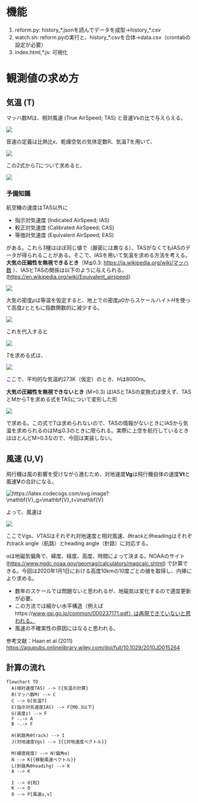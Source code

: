 # 機能
1. reform.py: history_\*.jsonを読んでデータを成型→history_\*.csv
2. watch.sh: reform.pyの実行と、history_\*.csvを合体→data.csv（crontabの設定が必要）
3. index.html,\*.js: 可視化

# 観測値の求め方
## 気温 (T)
マッハ数*M*は、相対風速 (True AirSpeed; TAS) と音速*V*sの比で与えらえる。

<img src="https://latex.codecogs.com/svg.image?M=\frac{TAS}{V_s}">

音速の定義は比熱比κ、乾燥空気の気体定数R、気温*T*を用いて、

<img src="https://latex.codecogs.com/svg.image?\inline&space;V_s=\sqrt{\kappa&space;RT}">

この2式から*T*について求めると、

<img src="https://latex.codecogs.com/svg.image?T=\frac{TAS^2}{\kappa&space;RM^2}=\frac{TAS^2}{1.4\times&space;287\times&space;M^2}=\frac{TAS^2}{401.8M^2}">

### 予備知識
航空機の速度はTAS以外に
- 指示対気速度 (Indicated AirSpeed; IAS) 
- 較正対気速度 (Calibrated AirSpeed; CAS) 
- 等価対気速度 (Equivalent AirSpeed; EAS) 

がある。これら3種はほぼ同じ値で（厳密には異なる）、TASがなくてもIASのデータが得られることがある。そこで、IASを用いて気温を求める方法を考える。
**大気の圧縮性を無視できるとき**（M≦0.3: https://ja.wikipedia.org/wiki/マッハ数 ）、IASとTASの関係は以下のように与えられる。(https://en.wikipedia.org/wiki/Equivalent_airspeed)

<img src="https://latex.codecogs.com/svg.image?IAS\approx&space;EAS=TAS\sqrt{\frac{\rho}{\rho_0}}">

大気の密度*ρ*は等温を仮定すると、地上での密度*ρ*0からスケールハイト*H*を使って高度*z*とともに指数関数的に減少する。

<img src="https://latex.codecogs.com/svg.image?\rho=\rho_0&space;e^{-\frac{z}{H}}">

これを代入すると

<img src="https://latex.codecogs.com/svg.image?TAS\approx&space;IAS\sqrt{\frac{\rho_0}{\rho}}=IAS\times&space;e^{\frac{z}{2H}}">

*T*を求める式は、

<img src="https://latex.codecogs.com/svg.image?T=\frac{e^{\frac{z}{H}}}{\kappa&space;R}\frac{IAS^2}{M^2}">

ここで、平均的な気温約273K（仮定）のとき、*H*は8000m。

**大気の圧縮性を無視できないとき** (M>0.3) はIASとTASの変換式は使えず、TASとMからTを求める式をTASについて変形した形

<img src="https://latex.codecogs.com/svg.image?TAS=M\sqrt{\kappa&space;RT}">

で求める。この式でTは求められないので、TASの情報がないときにIASから気温を求められるのはM≦0.3のときに限られる。実際に上空を航行しているときはほとんどM>0.3なので、今回は実装しない。

## 風速 (U,V)
飛行機は風の影響を受けながら進むため、対地速度**Vg**は飛行機自体の速度**Vt**と風速**V**の合計になる。

<img src="https://latex.codecogs.com/svg.image?\mathbf{V}_g=\mathbf{V}_t&plus;\mathbf{V}" title="https://latex.codecogs.com/svg.image?\mathbf{V}_g=\mathbf{V}_t+\mathbf{V}" />

よって、風速は

<img src="https://latex.codecogs.com/svg.image?\binom{u}{v}=\binom{u}{v}_g-\binom{u}{v}_t=\binom{V_{gs}\sin\theta_{track}-V_{TAS}\sin(\theta_{heading}&plus;\alpha)}{V_{gs}\cos\theta_{track}-V_{TAS}\cos{(\theta_{heading}&plus;\alpha)}">

ここで*V*gs、*V*TASはそれぞれ対地速度と相対風速、*θ*trackと*θ*headingはそれぞれtrack angle（航路）とheading angle（針路）に対応する。

αは地磁気偏角で、緯度、経度、高度、時間によって決まる。NOAAのサイト (https://www.ngdc.noaa.gov/geomag/calculators/magcalc.shtml) で計算できる。今回は2020年1月1日における高度10kmの10度ごとの値を取得し、内挿により求める。
- 数年のスケールでは問題ないと思われるが、地磁気は変化するので適宜更新が必要。
- この方法では細かい水平構造（例えばhttps://www.gsi.go.jp/common/000237171.pdf）は再現できていないと思われる。
- 風速の不確実性の原因にはなると思われる。

参考文献：Haan et al (2011) https://agupubs.onlinelibrary.wiley.com/doi/full/10.1029/2010JD015264

## 計算の流れ
```mermaid
flowchart TD
  A(相対速度TAS) --> C{気温の計算}
  B(マッハ数M) --> C
  C --> D[気温T]
  E(指示対気速度IAS) --> F{M0.3以下}
  G(高度z) --> F
  F -.-> A
  B -.-> F
  
  H(航路角θtrack) --> I
  J(対地速度Vgs) --> I{{対地速度ベクトル}}

  M(緯度経度) --> N(偏角α)
  N --> K{{移動風速ベクトル}}
  L(針路角θheadihg) --> K
  A --> K

  I --> O{和}
  K --> O
  O --> P[風速u,v]
```

